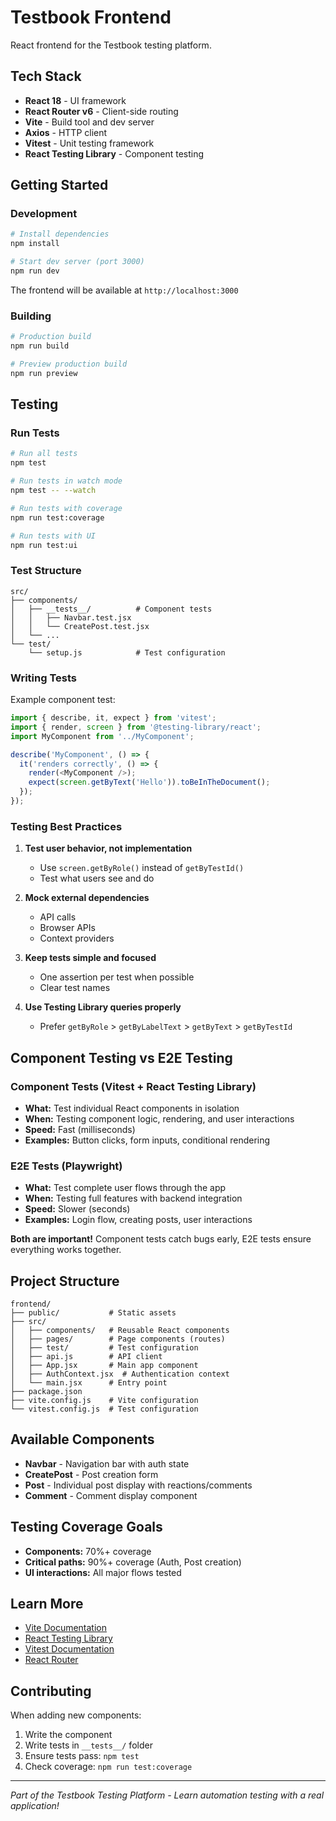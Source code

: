 # Testbook Frontend

React frontend for the Testbook testing platform.

## Tech Stack

- **React 18** - UI framework
- **React Router v6** - Client-side routing
- **Vite** - Build tool and dev server
- **Axios** - HTTP client
- **Vitest** - Unit testing framework
- **React Testing Library** - Component testing

## Getting Started

### Development

```bash
# Install dependencies
npm install

# Start dev server (port 3000)
npm run dev
```

The frontend will be available at `http://localhost:3000`

### Building

```bash
# Production build
npm run build

# Preview production build
npm run preview
```

## Testing

### Run Tests

```bash
# Run all tests
npm test

# Run tests in watch mode
npm test -- --watch

# Run tests with coverage
npm run test:coverage

# Run tests with UI
npm run test:ui
```

### Test Structure

```text
src/
├── components/
│   ├── __tests__/          # Component tests
│   │   ├── Navbar.test.jsx
│   │   └── CreatePost.test.jsx
│   └── ...
└── test/
    └── setup.js            # Test configuration
```

### Writing Tests

Example component test:

```javascript
import { describe, it, expect } from 'vitest';
import { render, screen } from '@testing-library/react';
import MyComponent from '../MyComponent';

describe('MyComponent', () => {
  it('renders correctly', () => {
    render(<MyComponent />);
    expect(screen.getByText('Hello')).toBeInTheDocument();
  });
});
```

### Testing Best Practices

1. **Test user behavior, not implementation**
   - Use `screen.getByRole()` instead of `getByTestId()`
   - Test what users see and do

2. **Mock external dependencies**
   - API calls
   - Browser APIs
   - Context providers

3. **Keep tests simple and focused**
   - One assertion per test when possible
   - Clear test names

4. **Use Testing Library queries properly**
   - Prefer `getByRole` > `getByLabelText` > `getByText` > `getByTestId`

## Component Testing vs E2E Testing

### Component Tests (Vitest + React Testing Library)

- **What:** Test individual React components in isolation
- **When:** Testing component logic, rendering, and user interactions
- **Speed:** Fast (milliseconds)
- **Examples:** Button clicks, form inputs, conditional rendering

### E2E Tests (Playwright)

- **What:** Test complete user flows through the app
- **When:** Testing full features with backend integration
- **Speed:** Slower (seconds)
- **Examples:** Login flow, creating posts, user interactions

**Both are important!** Component tests catch bugs early, E2E tests ensure everything works together.

## Project Structure

```text
frontend/
├── public/           # Static assets
├── src/
│   ├── components/   # Reusable React components
│   ├── pages/        # Page components (routes)
│   ├── test/         # Test configuration
│   ├── api.js        # API client
│   ├── App.jsx       # Main app component
│   ├── AuthContext.jsx  # Authentication context
│   └── main.jsx      # Entry point
├── package.json
├── vite.config.js    # Vite configuration
└── vitest.config.js  # Test configuration
```

## Available Components

- **Navbar** - Navigation bar with auth state
- **CreatePost** - Post creation form
- **Post** - Individual post display with reactions/comments
- **Comment** - Comment display component

## Testing Coverage Goals

- **Components:** 70%+ coverage
- **Critical paths:** 90%+ coverage (Auth, Post creation)
- **UI interactions:** All major flows tested

## Learn More

- [Vite Documentation](https://vitejs.dev/)
- [React Testing Library](https://testing-library.com/react)
- [Vitest Documentation](https://vitest.dev/)
- [React Router](https://reactrouter.com/)

## Contributing

When adding new components:

1. Write the component
2. Write tests in `__tests__/` folder
3. Ensure tests pass: `npm test`
4. Check coverage: `npm run test:coverage`

---

*Part of the Testbook Testing Platform - Learn automation testing with a real application!*
